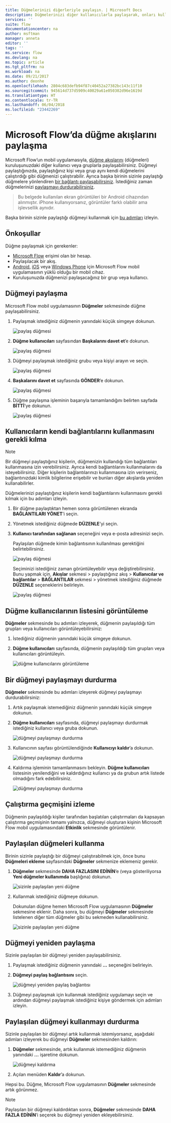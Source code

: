 ```yaml
---
title: Düğmelerinizi diğerleriyle paylaşın. | Microsoft Docs
description: Düğmelerinizi diğer kullanıcılarla paylaşarak, onları kullanmalarını ve zaman kazanmalarını sağlayın.
services: ''
suite: flow
documentationcenter: na
author: msftman
manager: anneta
editor: ''
tags: ''
ms.service: flow
ms.devlang: na
ms.topic: article
ms.tgt_pltfrm: na
ms.workload: na
ms.date: 09/21/2017
ms.author: deonhe
ms.openlocfilehash: 2804c683defb94f87c40452a27382bc143c11f10
ms.sourcegitcommit: 945614d737d5909c40029a61e050302d96e1619d
ms.translationtype: HT
ms.contentlocale: tr-TR
ms.lasthandoff: 06/04/2018
ms.locfileid: "23442269"
---
```

# <a name="share-button-flows-in-microsoft-flow"></a>Microsoft Flow’da düğme akışlarını paylaşma
Microsoft Flow’un mobil uygulamasıyla, [düğme akışlarını](introduction-to-button-flows.md) (düğmeleri) kuruluşunuzdaki diğer kullanıcı veya gruplarla paylaşabilirsiniz. Düğmeyi paylaştığınızda, paylaştığınız kişi veya grup aynı kendi düğmelerini çalıştırdığı gibi düğmenizi çalıştırabilir. Ayrıca başka birinin sizinle paylaştığı düğmelere yönlendiren [bir bağlantı paylaşabilirsiniz](share-buttons.md#re-share-a-button). İstediğiniz zaman düğmelerinizi [paylaşmayı durdurabilirsiniz](share-buttons.md#stop-sharing-a-button).

> Bu belgede kullanılan ekran görüntüleri bir Android cihazından alınmıştır. iPhone kullanıyorsanız, görüntüler farklı olabilir ama işlevsellik aynıdır.
> 
> 

Başka birinin sizinle paylaştığı düğmeyi kullanmak için [bu adımları](share-buttons.md#use-shared-buttons) izleyin.

## <a name="prerequisites"></a>Önkoşullar
Düğme paylaşmak için gerekenler:

* [Microsoft Flow](https://flow.microsoft.com) erişimi olan bir hesap.
* Paylaşılacak bir akış.
* [Android](https://aka.ms/flowmobiledocsandroid), [iOS](https://aka.ms/flowmobiledocsios) veya [Windows Phone](https://aka.ms/flowmobilewindows) için Microsoft Flow mobil uygulamasının yüklü olduğu bir mobil cihaz.
* Kuruluşunuzda düğmenizi paylaşacağınız bir grup veya kullanıcı.

## <a name="share-a-button"></a>Düğmeyi paylaşma
Microsoft Flow mobil uygulamasının **Düğmeler** sekmesinde düğme paylaşabilirsiniz.

1. Paylaşmak istediğiniz düğmenin yanındaki küçük simgeye dokunun.
   
    ![paylaş düğmesi](./media/share-buttons/share-button-flows-buttons-tab.png)
2. **Düğme kullanıcıları** sayfasından **Başkalarını davet et**’e dokunun.
   
    ![paylaş düğmesi](./media/share-buttons/share-button-flows-button-users.png)
3. Düğmeyi paylaşmak istediğiniz grubu veya kişiyi arayın ve seçin.
   
    ![paylaş düğmesi](./media/share-buttons/share-button-flows-invite-others-select.png)
4. **Başkalarını davet et** sayfasında **GÖNDER**’e dokunun.
   
    ![paylaş düğmesi](./media/share-buttons/share-button-flows-invite-others-send.png)
5. Düğme paylaşma işleminin başarıyla tamamlandığını belirten sayfada **BİTTİ**’ye dokunun.
   
    ![paylaş düğmesi](./media/share-buttons/share-button-flows-invite-others-done.png)

## <a name="require-users-to-use-their-own-connections"></a>Kullanıcıların kendi bağlantılarını kullanmasını gerekli kılma
> [!NOTE]
> Bir düğmeyi paylaştığınız kişilerin, düğmenizin kullandığı tüm bağlantıları kullanmasına izin verebilirsiniz. Ayrıca kendi bağlantılarını kullanmalarını da isteyebilirsiniz. Diğer kişilerin bağlantılarınızı kullanmasına izin verirseniz, bağlantınızdaki kimlik bilgilerine erişebilir ve bunları diğer akışlarda yeniden kullanabilirler.
> 
> 

Düğmelerinizi paylaştığınız kişilerin kendi bağlantılarını kullanmasını gerekli kılmak için bu adımları izleyin.

1. Bir düğme paylaştıktan hemen sonra görüntülenen ekranda **BAĞLANTILARI YÖNET**’i seçin.
2. Yönetmek istediğiniz düğmede **DÜZENLE**’yi seçin.
3. **Kullanıcı tarafından sağlanan** seçeneğini veya e-posta adresinizi seçin.
   
    Paylaşılan düğmede kimin bağlantısının kullanılması gerektiğini belirtebilirsiniz.
   
    ![paylaş düğmesi](./media/share-buttons/share-button-select-connection-provided-by-user.png)
   
    Seçiminizi istediğiniz zaman görüntüleyebilir veya değiştirebilirsiniz. Bunu yapmak için, **Akışlar** sekmesi > paylaştığınız akış > **Kullanıcılar ve bağlantılar** > **BAĞLANTILAR** sekmesi > yönetmek istediğiniz düğmede **DÜZENLE** seçeneklerini belirleyin.
   
    ![paylaş düğmesi](./media/share-buttons/share-button-flows-conn-provided-by-user.png)

## <a name="view-the-list-of-button-users"></a>Düğme kullanıcılarının listesini görüntüleme
**Düğmeler** sekmesinde bu adımları izleyerek, düğmenin paylaşıldığı tüm grupları veya kullanıcıları görüntüleyebilirsiniz:

1. İstediğiniz düğmenin yanındaki küçük simgeye dokunun.
2. **Düğme kullanıcıları** sayfasında, düğmenin paylaşıldığı tüm grupları veya kullanıcıları görüntüleyin.
   
    ![düğme kullanıcılarını görüntüleme](./media/share-buttons/share-button-flows-button-users-list.png)

## <a name="stop-sharing-a-button"></a>Bir düğmeyi paylaşmayı durdurma
**Düğmeler** sekmesinde bu adımları izleyerek düğmeyi paylaşmayı durdurabilirsiniz:

1. Artık paylaşmak istemediğiniz düğmenin yanındaki küçük simgeye dokunun.
2. **Düğme kullanıcıları** sayfasında, düğmeyi paylaşmayı durdurmak istediğiniz kullanıcı veya gruba dokunun.
   
    ![düğmeyi paylaşmayı durdurma](./media/share-buttons/share-button-flows-remove-user-list.png)
3. Kullanıcının sayfası görüntülendiğinde **Kullanıcıyı kaldır**’a dokunun.
   
    ![düğmeyi paylaşmayı durdurma](./media/share-buttons/share-button-flows-remove-user.png)
4. Kaldırma işleminin tamamlanmasını bekleyin. **Düğme kullanıcıları** listesinin yenilendiğini ve kaldırdığınız kullanıcı ya da grubun artık listede olmadığını fark edebilirsiniz.
   
    ![düğmeyi paylaşmayı durdurma](./media/share-buttons/share-button-flows-remove-user-result.png)

## <a name="monitor-the-run-history"></a>Çalıştırma geçmişini izleme
Düğmenin paylaşıldığı kişiler tarafından başlatılan çalıştırmaları da kapsayan çalıştırma geçmişinin tamamı yalnızca, düğmeyi oluşturan kişinin Microsoft Flow mobil uygulamasındaki **Etkinlik** sekmesinde görüntülenir.

## <a name="use-shared-buttons"></a>Paylaşılan düğmeleri kullanma
Birinin sizinle paylaştığı bir düğmeyi çalıştırabilmek için, önce bunu **Düğmeleri ekleme** sayfasındaki **Düğmeler** sekmenize eklemeniz gerekir.

1. **Düğmeler** sekmesinde **DAHA FAZLASINI EDİNİN**’e (veya gösteriliyorsa **Yeni düğmeler kullanımda** başlığına) dokunun.
   
    ![sizinle paylaşılan yeni düğme](./media/share-buttons/share-button-flows-banner.png)
2. Kullanmak istediğiniz düğmeye dokunun.
   
    Dokunulan düğme hemen Microsoft Flow uygulamasının **Düğmeler** sekmesine eklenir. Daha sonra, bu düğmeyi **Düğmeler** sekmesinde listelenen diğer tüm düğmeler gibi bu sekmeden kullanabilirsiniz.
   
    ![sizinle paylaşılan yeni düğme](./media/share-buttons/share-button-flows-buttons-shared-with-me.png)

## <a name="re-share-a-button"></a>Düğmeyi yeniden paylaşma
Sizinle paylaşılan bir düğmeyi yeniden paylaşabilirsiniz.

1. Paylaşmak istediğiniz düğmenin yanındaki **...** seçeneğini belirleyin.
2. **Düğmeyi paylaş bağlantısını** seçin.
   
    ![düğmeyi yeniden paylaş bağlantısı](./media/share-buttons/re-share-button.png)
3. Düğmeyi paylaşmak için kullanmak istediğiniz uygulamayı seçin ve ardından düğmeyi paylaşmak istediğiniz kişiye göndermek için adımları izleyin.

## <a name="stop-using-a-shared-button"></a>Paylaşılan düğmeyi kullanmayı durdurma
Sizinle paylaşılan bir düğmeyi artık kullanmak istemiyorsanız, aşağıdaki adımları izleyerek bu düğmeyi **Düğmeler** sekmesinden kaldırın:

1. **Düğmeler** sekmesinde, artık kullanmak istemediğiniz düğmenin yanındaki **...** işaretine dokunun.
   
    ![düğmeyi kaldırma](./media/share-buttons/share-button-flows-added-shared-button.png)
2. Açılan menüden **Kaldır**’a dokunun.

Hepsi bu. Düğme, Microsoft Flow uygulamasının **Düğmeler** sekmesinde artık görünmez.

> [!NOTE]
> Paylaşılan bir düğmeyi kaldırdıktan sonra, **Düğmeler** sekmesinde **DAHA FAZLA EDİNİN**’i seçerek bu düğmeyi yeniden ekleyebilirsiniz.
> 
> 

